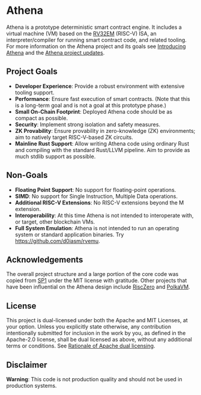 # Athena

Athena is a prototype deterministic smart contract engine. It includes a virtual machine (VM) based on the [RV32EM][1] (RISC-V) ISA, an interpreter/compiler for running smart contract code, and related tooling. For more information on the Athena project and its goals see [Introducing Athena][2] and the [Athena project updates][3].

## Project Goals
- **Developer Experience**: Provide a robust environment with extensive tooling support.
- **Performance**: Ensure fast execution of smart contracts. (Note that this is a long-term goal and is not a goal at this prototype phase.)
- **Small On-Chain Footprint**: Deployed Athena code should be as compact as possible.
- **Security**: Implement strong isolation and safety measures.
- **ZK Provability**: Ensure provability in zero-knowledge (ZK) environments; aim to natively target RISC-V-based ZK circuits.
- **Mainline Rust Support**: Allow writing Athena code using ordinary Rust and compiling with the standard Rust/LLVM pipeline. Aim to provide as much stdlib support as possible.

## Non-Goals
- **Floating Point Support**: No support for floating-point operations.
- **SIMD**: No support for Single Instruction, Multiple Data operations.
- **Additional RISC-V Extensions**: No RISC-V extensions beyond the M extension.
- **Interoperability**: At this time Athena is not intended to interoperate with, or target, other blockchain VMs.
- **Full System Emulation**: Athena is not intended to run an operating system or standard application binaries. Try https://github.com/d0iasm/rvemu.

## Acknowledgements
The overall project structure and a large portion of the core code was copied from [SP1][4] under the MIT license with gratitude. Other projects that have been influential on the Athena design include [RiscZero][5] and [PolkaVM][6].

## License
This project is dual-licensed under both the Apache and MIT Licenses, at your option. Unless you explicitly state otherwise, any contribution intentionally submitted for inclusion in the work by you, as defined in the Apache-2.0 license, shall be dual licensed as above, without any additional terms or conditions. See [Rationale of Apache dual licensing][7].

## Disclaimer
**Warning**: This code is not production quality and should not be used in production systems.

[1]: https://five-embeddev.com/riscv-user-isa-manual/Priv-v1.12/rv32e.html
[2]: https://spacemesh.io/blog/introducing-athena/
[3]: https://athenavm.github.io/
[4]: https://github.com/succinctlabs/sp1/
[5]: https://github.com/risc0/risc0/
[6]: https://github.com/koute/polkavm
[7]: https://internals.rust-lang.org/t/rationale-of-apache-dual-licensing/
